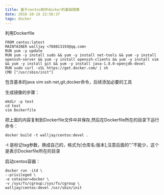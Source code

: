 ```yaml
---
title: 基于centos制作docker的基础镜像
date: 2016-10-16 22:56:37
tags: docker
---
```


利用Dockerfile
	
	FROM centos:latest
	MAINTAINER walljay <760813193@qq.com>
	RUN yum -y update
	RUN yum -y install sudo && yum -y install net-tools && yum -y install openssh-server && yum -y install openssh-clients && yum -y install vim && yum -y install git && yum -y install java-1.8.0-openjdk-devel
	RUN sudo curl -sSL https://get.docker.com/ | sh
	CMD ["/usr/sbin/init"]
	
包含基本的java vim ssh net,git,docker命令，后续添加必要的工具

生成镜像的步骤：
	
	mkdir -p test
	cd test
	vim Dockerfile

把上面的内容复制到Dockerfile文件中并保存,然后在Dockerfile所在的目录下运行命令：
	
	docker build -t walljay/centos:devel .

-t 是标记tag参数，换成自己的，格式为[仓库名:版本],注意后面的“.”不能少，这个是表示Dockerfile所在的目录

启动centos容器：
	
	docker run -itd \
	--privileged \
	-e cotainer=docker \
	-v /sys/fs/cgroup:/sys/fs/cgroup \
	walljay/centos:devel /usr/sbin/init

	
